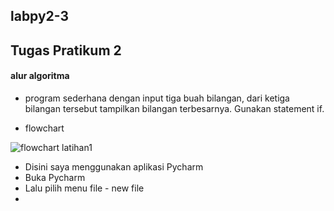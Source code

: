 ## labpy2-3

## Tugas Pratikum 2

#### alur algoritma 

- program sederhana dengan input tiga buah bilangan, dari ketiga bilangan
  tersebut tampilkan bilangan terbesarnya. Gunakan statement if.
  
- flowchart

![flowchart latihan1](https://user-images.githubusercontent.com/115714443/200234287-2f8b3741-012e-4786-bb26-952b2a01b764.jpg)

 - Disini saya menggunakan aplikasi Pycharm
 - Buka Pycharm
 - Lalu pilih menu file - new file
 - 
  
  
